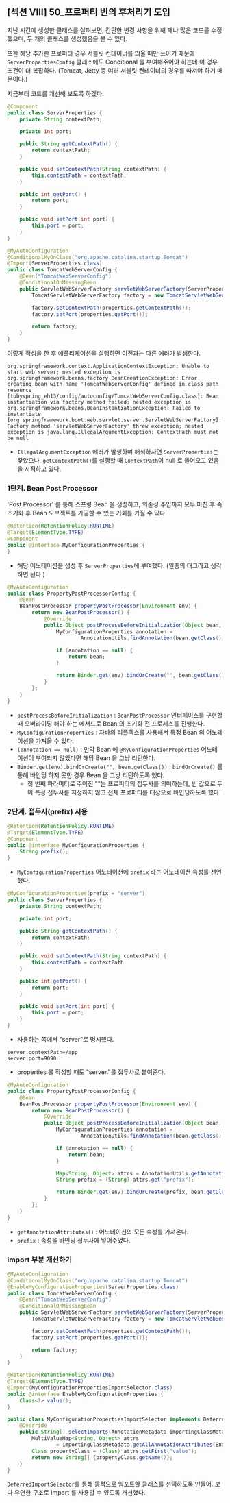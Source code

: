 ## [섹션 VIII] 50_프로퍼티 빈의 후처리기 도입

지난 시간에 생성한 클래스를 살펴보면, 간단한 변경 사항을 위해 꽤나 많은 코드를 수정했으며, 두 개의 클래스를 생성했음을 볼 수 있다.

또한 해당 추가한 프로퍼티 경우 서블릿 컨테이너를 띄울 때만 쓰이기 때문에 `ServerPropertiesConfig` 클래스에도 Conditional 을 부여해주어야 하는데 이 경우 조건이 더 복잡하다. (Tomcat, Jetty 등 여러 서블릿 컨테이너의 경우를 따져야 하기 때문이다.)

지금부터 코드를 개선해 보도록 하겠다.

```java
@Component
public class ServerProperties {
    private String contextPath;

    private int port;

    public String getContextPath() {
        return contextPath;
    }

    public void setContextPath(String contextPath) {
        this.contextPath = contextPath;
    }

    public int getPort() {
        return port;
    }

    public void setPort(int port) {
        this.port = port;
    }
}
```

```java
@MyAutoConfiguration
@ConditionalMyOnClass("org.apache.catalina.startup.Tomcat")
@Import(ServerProperties.class)
public class TomcatWebServerConfig {
    @Bean("TomcatWebServerConfig")
    @ConditionalOnMissingBean
    public ServletWebServerFactory servletWebServerFactory(ServerProperties properties) {
        TomcatServletWebServerFactory factory = new TomcatServletWebServerFactory();

        factory.setContextPath(properties.getContextPath());
        factory.setPort(properties.getPort());

        return factory;
    }
}
```

이렇게 작성을 한 후 애플리케이션을 실행하면 이전과는 다른 에러가 발생한다.

```
org.springframework.context.ApplicationContextException: Unable to start web server; nested exception is org.springframework.beans.factory.BeanCreationException: Error creating bean with name 'TomcatWebServerConfig' defined in class path resource [tobyspring_eh13/config/autoconfig/TomcatWebServerConfig.class]: Bean instantiation via factory method failed; nested exception is org.springframework.beans.BeanInstantiationException: Failed to instantiate [org.springframework.boot.web.servlet.server.ServletWebServerFactory]: Factory method 'servletWebServerFactory' threw exception; nested exception is java.lang.IllegalArgumentException: ContextPath must not be null
```
- `IllegalArgumentException` 에러가 발생하며 해석하자면 `ServerProperties`는 찾았으나, `getContextPath()`를 실행할 때 `ContextPath`이 null 로 들어오고 있음을 지적하고 있다.

### 1단계. Bean Post Processor
'Post Processor' 를 통해 스프링 Bean 을 생성하고, 의존성 주입까지 모두 마친 후 즉 초기화 후 Bean 오브젝트를 가공할 수 있는 기회를 가질 수 있다.
```java
@Retention(RetentionPolicy.RUNTIME)
@Target(ElementType.TYPE)
@Component
public @interface MyConfigurationProperties {
}
```
- 해당 어노테이션을 생성 후 `ServerProperties`에 부여했다. (일종의 태그라고 생각하면 된다.)

```java
@MyAutoConfiguration
public class PropertyPostProcessorConfig {
    @Bean
    BeanPostProcessor propertyPostProcessor(Environment env) {
        return new BeanPostProcessor() {
            @Override
            public Object postProcessBeforeInitialization(Object bean, String beanName) {
                MyConfigurationProperties annotation =
                        AnnotationUtils.findAnnotation(bean.getClass(), MyConfigurationProperties.class);

                if (annotation == null) {
                    return bean;
                }

                return Binder.get(env).bindOrCreate("", bean.getClass());
            }
        };
    }
}
```
- `postProcessBeforeInitialization` : `BeanPostProcessor` 인터페이스를 구현할 때 오버라이딩 해야 하는 메서드로 Bean 의 초기화 전 프로세스를 진행한다.
- `MyConfigurationProperties` : 자바의 리플렉스를 사용해서 특정 Bean 의 어노테이션을 가져올 수 있다.
- `(annotation == null)` : 만약 Bean 에 `@MyConfigurationProperties` 어노테이션이 부여되지 않았다면 해당 Bean 을 그냥 리턴한다.
- `Binder.get(env).bindOrCreate("", bean.getClass())` : `bindOrCreate()` 를 통해 바인딩 하지 못한 경우 Bean 을 그냥 리턴하도록 했다.
  - 첫 번째 파라미터로 주어진 ""는 프로퍼티의 접두사를 의미하는데, 빈 값으로 두어 특정 접두사를 지정하지 않고 전체 프로퍼티를 대상으로 바인딩하도록 했다.

### 2단계. 접두사(prefix) 시용
```java
@Retention(RetentionPolicy.RUNTIME)
@Target(ElementType.TYPE)
@Component
public @interface MyConfigurationProperties {
    String prefix();
}
```
- `MyConfigurationProperties` 어노테이션에 `prefix` 라는 어노테이션 속성를 선언했다.

```java
@MyConfigurationProperties(prefix = "server")
public class ServerProperties {
    private String contextPath;

    private int port;

    public String getContextPath() {
        return contextPath;
    }

    public void setContextPath(String contextPath) {
        this.contextPath = contextPath;
    }

    public int getPort() {
        return port;
    }

    public void setPort(int port) {
        this.port = port;
    }
}
```
- 사용하는 쪽에서 "server"로 명시했다.

```properties
server.contextPath=/app
server.port=9090
```
- properties 를 작성할 때도 "server."를 접두사로 붙여준다.

```java
@MyAutoConfiguration
public class PropertyPostProcessorConfig {
    @Bean
    BeanPostProcessor propertyPostProcessor(Environment env) {
        return new BeanPostProcessor() {
            @Override
            public Object postProcessBeforeInitialization(Object bean, String beanName) {
                MyConfigurationProperties annotation =
                        AnnotationUtils.findAnnotation(bean.getClass(), MyConfigurationProperties.class);

                if (annotation == null) {
                    return bean;
                }

                Map<String, Object> attrs = AnnotationUtils.getAnnotationAttributes(annotation);
                String prefix = (String) attrs.get("prefix");

                return Binder.get(env).bindOrCreate(prefix, bean.getClass());
            }
        };
    }
}
```
- `getAnnotationAttributes()` : 어노테이션의 모든 속성를 가져온다.
- `prefix` : 속성을 바인딩 접두사에 넣어주었다.

### import 부분 개선하기
```java
@MyAutoConfiguration
@ConditionalMyOnClass("org.apache.catalina.startup.Tomcat")
@EnableMyConfigurationProperties(ServerProperties.class)
public class TomcatWebServerConfig {
    @Bean("TomcatWebServerConfig")
    @ConditionalOnMissingBean
    public ServletWebServerFactory servletWebServerFactory(ServerProperties properties) {
        TomcatServletWebServerFactory factory = new TomcatServletWebServerFactory();

        factory.setContextPath(properties.getContextPath());
        factory.setPort(properties.getPort());

        return factory;
    }
}
```

```java
@Retention(RetentionPolicy.RUNTIME)
@Target(ElementType.TYPE)
@Import(MyConfigurationPropertiesImportSelector.class)
public @interface EnableMyConfigurationProperties {
    Class<?> value();
}
```

```java
public class MyConfigurationPropertiesImportSelector implements DeferredImportSelector {
    @Override
    public String[] selectImports(AnnotationMetadata importingClassMetadata) {
        MultiValueMap<String, Object> attrs
                = importingClassMetadata.getAllAnnotationAttributes(EnableMyConfigurationProperties.class.getName());
        Class propertyClass = (Class) attrs.getFirst("value");
        return new String[] {propertyClass.getName()};
    }
}
```

`DeferredImportSelector`를 통해 동적으로 임포트할 클래스를 선택하도록 만들어. 보다 유연한 구조로 Import 를 사용할 수 있도록 개선했다. 